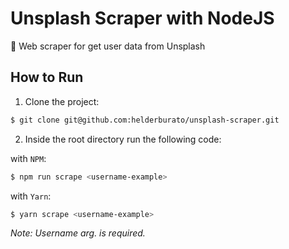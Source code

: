 # Unsplash Scraper with NodeJS

🤖 Web scraper for get user data from Unsplash

##

## How to Run

1. Clone the project:

```bash
$ git clone git@github.com:helderburato/unsplash-scraper.git
```

2. Inside the root directory run the following code:

with `NPM`:
```bash
$ npm run scrape <username-example>
```

with `Yarn`:
```bash
$ yarn scrape <username-example>
```

_Note: Username arg. is required._
